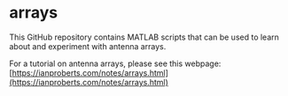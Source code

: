 # arrays

This GitHub repository contains MATLAB scripts that can be used to learn about and experiment with antenna arrays.

For a tutorial on antenna arrays, please see this webpage: [https://ianproberts.com/notes/arrays.html](https://ianproberts.com/notes/arrays.html)

